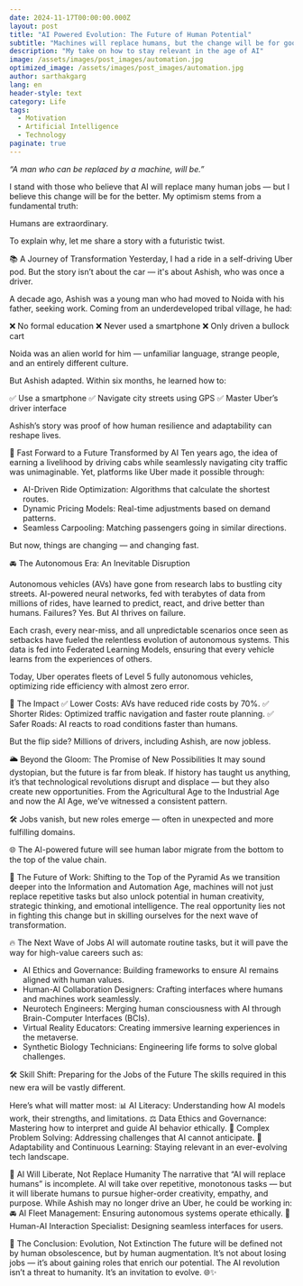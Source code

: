 ```yaml
---
date: 2024-11-17T00:00:00.000Z
layout: post
title: "AI Powered Evolution: The Future of Human Potential"
subtitle: "Machines will replace humans, but the change will be for good"
description: "My take on how to stay relevant in the age of AI"
image: /assets/images/post_images/automation.jpg
optimized_image: /assets/images/post_images/automation.jpg
author: sarthakgarg
lang: en
header-style: text
category: Life
tags:
  - Motivation
  - Artificial Intelligence
  - Technology
paginate: true
---
```


*“A man who can be replaced by a machine, will be.”*

I stand with those who believe that AI will replace many human jobs — but I believe this change will be for the better. My optimism stems from a fundamental truth:

Humans are extraordinary.

To explain why, let me share a story with a futuristic twist.

📚 A Journey of Transformation
Yesterday, I had a ride in a self-driving Uber pod. But the story isn’t about the car — it's about Ashish, who was once a driver.

A decade ago, Ashish was a young man who had moved to Noida with his father, seeking work. Coming from an underdeveloped tribal village, he had:

❌ No formal education
❌ Never used a smartphone
❌ Only driven a bullock cart

Noida was an alien world for him — unfamiliar language, strange people, and an entirely different culture.

But Ashish adapted. Within six months, he learned how to:

✅ Use a smartphone
✅ Navigate city streets using GPS
✅ Master Uber’s driver interface

Ashish’s story was proof of how human resilience and adaptability can reshape lives.

🤖 Fast Forward to a Future Transformed by AI
Ten years ago, the idea of earning a livelihood by driving cabs while seamlessly navigating city traffic was unimaginable. Yet, platforms like Uber made it possible through:

- AI-Driven Ride Optimization: Algorithms that calculate the shortest routes.
- Dynamic Pricing Models: Real-time adjustments based on demand patterns.
- Seamless Carpooling: Matching passengers going in similar directions.

But now, things are changing — and changing fast.

🚘 The Autonomous Era: An Inevitable Disruption

Autonomous vehicles (AVs) have gone from research labs to bustling city streets. AI-powered neural networks, fed with terabytes of data from millions of rides, have learned to predict, react, and drive better than humans.
Failures? Yes. But AI thrives on failure.

Each crash, every near-miss, and all unpredictable scenarios once seen as setbacks have fueled the relentless evolution of autonomous systems. This data is fed into Federated Learning Models, ensuring that every vehicle learns from the experiences of others.

Today, Uber operates fleets of Level 5 fully autonomous vehicles, optimizing ride efficiency with almost zero error.

🎯 The Impact
✅ Lower Costs: AVs have reduced ride costs by 70%.
✅ Shorter Rides: Optimized traffic navigation and faster route planning.
✅ Safer Roads: AI reacts to road conditions faster than humans.

But the flip side? Millions of drivers, including Ashish, are now jobless.

🌥️ Beyond the Gloom: The Promise of New Possibilities
It may sound dystopian, but the future is far from bleak.
If history has taught us anything, it’s that technological revolutions disrupt and displace — but they also create new opportunities. From the Agricultural Age to the Industrial Age and now the AI Age, we’ve witnessed a consistent pattern.

🛠️ Jobs vanish, but new roles emerge — often in unexpected and more fulfilling domains.

🌐 The AI-powered future will see human labor migrate from the bottom to the top of the value chain.

🧠 The Future of Work: Shifting to the Top of the Pyramid
As we transition deeper into the Information and Automation Age, machines will not just replace repetitive tasks but also unlock potential in human creativity, strategic thinking, and emotional intelligence.
The real opportunity lies not in fighting this change but in skilling ourselves for the next wave of transformation.

🔥 The Next Wave of Jobs
AI will automate routine tasks, but it will pave the way for high-value careers such as:
- AI Ethics and Governance: Building frameworks to ensure AI remains aligned with human values.
- Human-AI Collaboration Designers: Crafting interfaces where humans and machines work seamlessly.
- Neurotech Engineers: Merging human consciousness with AI through Brain-Computer Interfaces (BCIs).
- Virtual Reality Educators: Creating immersive learning experiences in the metaverse.
- Synthetic Biology Technicians: Engineering life forms to solve global challenges.

🛠️ Skill Shift: Preparing for the Jobs of the Future
The skills required in this new era will be vastly different.

Here’s what will matter most:
📊 AI Literacy: Understanding how AI models work, their strengths, and limitations.
⚖️ Data Ethics and Governance: Mastering how to interpret and guide AI behavior ethically. 
🧩 Complex Problem Solving: Addressing challenges that AI cannot anticipate.
🔄 Adaptability and Continuous Learning: Staying relevant in an ever-evolving tech landscape.


🧬 AI Will Liberate, Not Replace Humanity
The narrative that “AI will replace humans” is incomplete. AI will take over repetitive, monotonous tasks — but it will liberate humans to pursue higher-order creativity, empathy, and purpose.
While Ashish may no longer drive an Uber, he could be working in:
🚘 AI Fleet Management: Ensuring autonomous systems operate ethically.
🧠 Human-AI Interaction Specialist: Designing seamless interfaces for users.

🌟 The Conclusion: Evolution, Not Extinction
The future will be defined not by human obsolescence, but by human augmentation.
It’s not about losing jobs — it’s about gaining roles that enrich our potential.
The AI revolution isn’t a threat to humanity. It’s an invitation to evolve. 🌐✨
